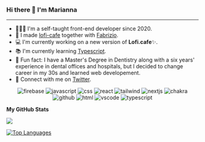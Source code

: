 ### Hi there 👋 I'm Marianna

***

- 🙍🏻‍♀️ I'm a self-taught front-end developer since 2020.
- 🎵 I made [lofi-cafe](https://www.lofi.cafe/) together with [Fabrizio](https://github.com/linuz90).
- 💻 I'm currently working on a new version of **Lofi.cafe**✨.
- 📚 I'm currently learning [Typescript](https://www.typescriptlang.org/).
- 🧐 Fun fact: I have a Master's Degree in Dentistry along with a six years' experience in dental offices and hospitals, but I decided to change career in my 30s and learned web developement.
- 💬 Connect with me on [Twitter](https://twitter.com/maridivi89).

<p align="center">
<img alt="firebase" src="https://img.shields.io/badge/Firebase-039BE5?style=for-the-badge&logo=Firebase&logoColor=white" />
  <img alt="javascript" src="https://img.shields.io/badge/javascript-%23323330.svg?style=for-the-badge&logo=javascript&logoColor=%23F7DF1E" />
  <img alt="css" src="https://img.shields.io/badge/css3-%231572B6.svg?style=for-the-badge&logo=css3&logoColor=white" />
  <img  alt="react" src="https://img.shields.io/badge/react-%2320232a.svg?style=for-the-badge&logo=react&logoColor=%2361DAFB" />
  <img alt="tailwind" src="https://img.shields.io/badge/tailwindcss-%2338B2AC.svg?style=for-the-badge&logo=tailwind-css&logoColor=white" />
  <img alt="nextjs" src="https://img.shields.io/badge/Next-black?style=for-the-badge&logo=next.js&logoColor=white" />
  <img alt="chakra" src="https://img.shields.io/badge/chakra-%234ED1C5.svg?style=for-the-badge&logo=chakraui&logoColor=white)" />
  <img alt="github" src="https://img.shields.io/badge/github-%23121011.svg?style=for-the-badge&logo=github&logoColor=white" />
  <img alt="html" src="https://img.shields.io/badge/html5-%23E34F26.svg?style=for-the-badge&logo=html5&logoColor=white" />
  <img alt="vscode" src="https://img.shields.io/badge/Visual%20Studio-5C2D91.svg?style=for-the-badge&logo=visual-studio&logoColor=white" />
  <img alt="typescript" src="https://img.shields.io/badge/Typescript-5C2D91.svg?style=for-the-badge&logo=typescript&logoColor=white" />
 </p>
 

<b>My GitHub Stats</b>



<a href="http://www.github.com/maridivi"><img src="https://github-readme-streak-stats.herokuapp.com?user=maridivi"  /></a>

<a href="https://github.com/maridivi" align="left"><img src="https://github-readme-stats.vercel.app/api/top-langs/?username=maridivi" alt="Top Languages" /></a>
  
 


 
 








